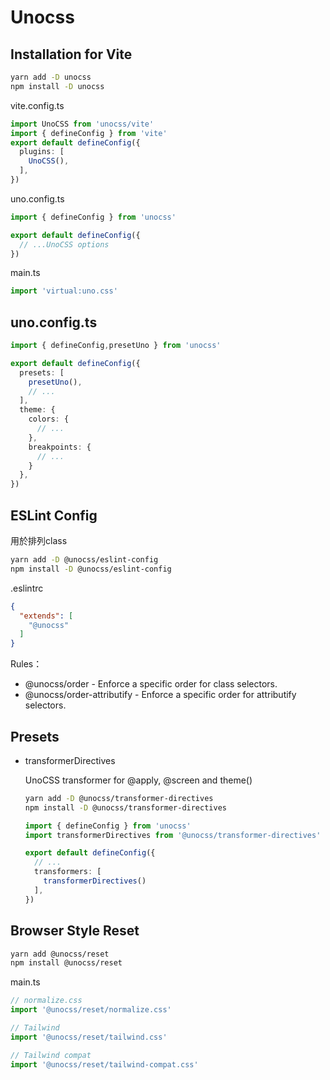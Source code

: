 # Unocss

## Installation for Vite
```bash
yarn add -D unocss
npm install -D unocss
```
vite.config.ts
```ts
import UnoCSS from 'unocss/vite'
import { defineConfig } from 'vite'
export default defineConfig({
  plugins: [
    UnoCSS(),
  ],
})
```

uno.config.ts
```ts
import { defineConfig } from 'unocss'

export default defineConfig({
  // ...UnoCSS options
})
```

main.ts
```ts
import 'virtual:uno.css'
```

## uno.config.ts
```ts
import { defineConfig,presetUno } from 'unocss'

export default defineConfig({
  presets: [
    presetUno(),
    // ...
  ],
  theme: {
    colors: {
      // ...
    },
    breakpoints: {
      // ...
    }
  },
})
```

## ESLint Config

用於排列class

```bash
yarn add -D @unocss/eslint-config
npm install -D @unocss/eslint-config
```

.eslintrc
```json
{
  "extends": [
    "@unocss"
  ]
}
```
Rules：
- @unocss/order - Enforce a specific order for class selectors.
- @unocss/order-attributify - Enforce a specific order for attributify selectors.



## Presets

- transformerDirectives

  UnoCSS transformer for @apply, @screen and theme()

  ```bash
  yarn add -D @unocss/transformer-directives
  npm install -D @unocss/transformer-directives
  ```

  ```ts
  import { defineConfig } from 'unocss'
  import transformerDirectives from '@unocss/transformer-directives'
  
  export default defineConfig({
    // ...
    transformers: [
      transformerDirectives()
    ],
  })
  ```

## Browser Style Reset

```bash
yarn add @unocss/reset
npm install @unocss/reset
```

main.ts
```ts
// normalize.css
import '@unocss/reset/normalize.css'

// Tailwind
import '@unocss/reset/tailwind.css'

// Tailwind compat
import '@unocss/reset/tailwind-compat.css'
```